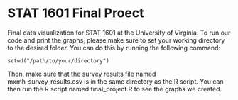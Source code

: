 # STAT 1601 Final Proect
Final data visualization for STAT 1601 at the University of Virginia. To run our code and print the graphs, please make sure to set your working directory to the desired folder. You can do this by running the following command:
```
setwd("/path/to/your/directory")
```
Then, make sure that the survey results file named mxmh_survey_results.csv is in the same directory as the R script. You can then run the R script named final_project.R to see the graphs we created.
